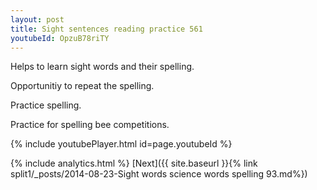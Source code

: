 ```yaml
---
layout: post
title: Sight sentences reading practice 561
youtubeId: OpzuB78riTY
---
```

 
 
Helps to learn sight words and their spelling.

Opportunitiy to repeat the spelling. 

Practice spelling. 
 
Practice for spelling bee competitions. 
 
{% include youtubePlayer.html id=page.youtubeId %}
 
 
{% include analytics.html %} 
[Next]({{ site.baseurl }}{% link  split1/_posts/2014-08-23-Sight words science words spelling 93.md%})
 
